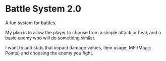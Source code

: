 # Battle System 2.0
A fun system for battles. 

My plan is to allow the player to choose from a simple attack or heal, and a basic enemy who will do something similar. 

I want to add stats that impact damage values, item usage, MP (Magic Points) and choosing the enemy you fight.
